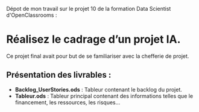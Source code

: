 Dépot de mon travail sur le projet 10 de la formation Data Scientist d'OpenClassrooms :

# Réalisez le cadrage d’un projet IA.

Ce projet final avait pour but de se familiariser avec la chefferie de projet.

## Présentation des livrables :

- **Backlog_UserStories.ods** : Tableur contenant le backlog du projet.
- **Tableur.ods** : Tableur principal contenant des informations telles que le financement, les ressources, les risques...
